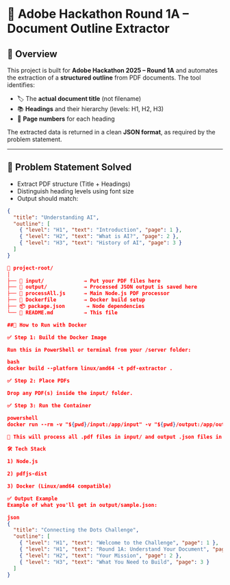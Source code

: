 # 📘 Adobe Hackathon Round 1A – Document Outline Extractor

## 🚀 Overview

This project is built for **Adobe Hackathon 2025 – Round 1A** and automates the extraction of a **structured outline** from PDF documents. The tool identifies:

- 🏷️ The **actual document title** (not filename)
- 📚 **Headings** and their hierarchy (levels: H1, H2, H3)
- 📄 **Page numbers** for each heading

The extracted data is returned in a clean **JSON format**, as required by the problem statement.

---

## 🧠 Problem Statement Solved

- Extract PDF structure (Title + Headings)
- Distinguish heading levels using font size
- Output should match:
```json
{
  "title": "Understanding AI",
  "outline": [
    { "level": "H1", "text": "Introduction", "page": 1 },
    { "level": "H2", "text": "What is AI?", "page": 2 },
    { "level": "H3", "text": "History of AI", "page": 3 }
  ]
}

📁 project-root/
│
├── 📂 input/             → Put your PDF files here
├── 📂 output/            → Processed JSON output is saved here
├── 📝 processAll.js      → Main Node.js PDF processor
├── 🐳 Dockerfile         → Docker build setup
├── 📦 package.json       → Node dependencies
└── 📄 README.md          → This file

##🐳 How to Run with Docker

✅ Step 1: Build the Docker Image

Run this in PowerShell or terminal from your /server folder:

bash
docker build --platform linux/amd64 -t pdf-extractor .

✅ Step 2: Place PDFs

Drop any PDF(s) inside the input/ folder.

✅ Step 3: Run the Container

powershell
docker run --rm -v "${pwd}/input:/app/input" -v "${pwd}/output:/app/output" --network none pdf-extractor

🔁 This will process all .pdf files in input/ and output .json files in output/.

🛠 Tech Stack

1) Node.js

2) pdfjs-dist

3) Docker (Linux/amd64 compatible)

✅ Output Example
Example of what you'll get in output/sample.json:

json
{
  "title": "Connecting the Dots Challenge",
  "outline": [
    { "level": "H1", "text": "Welcome to the Challenge", "page": 1 },
    { "level": "H1", "text": "Round 1A: Understand Your Document", "page": 2 },
    { "level": "H2", "text": "Your Mission", "page": 2 },
    { "level": "H3", "text": "What You Need to Build", "page": 3 }
  ]
}

